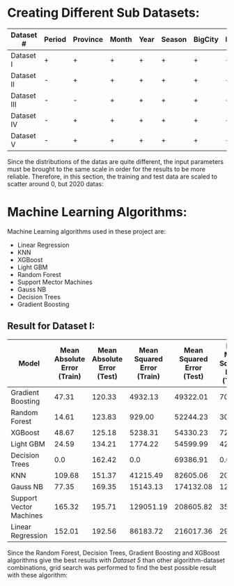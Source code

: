 # Creating Different Sub Datasets:

|Dataset # |Period|Province|Month|Year|Season|BigCity|Region|StockMarket|DolarB|DolarS|CPI(Year)|CPI(Month)|Male|Male_Province|Male_Rural|Trends_Eczacıbaşı|Trends_Prostat|Med_Deg|
|---|---|---|---|---|---|---|---|---|---|---|---|---|---|---|---|---|---|---|
|Dataset I|+|+|+|+|+|+|+|+|+|+|+|+|+|+|+|+|+|+|
|Dataset II|-|+|+|+|+|+|+|+|-|+|+|+|+|+|-|+|+|+|
|Dataset III|-|-|+|+|+|+|+|+|-|+|+|+|+|+|-|+|+|+|
|Dataset IV|-|+|+|+|+|+|+|-|-|+|+|+|+|+|-|+|+|+|
|Dataset V|-|+|+|+|+|+|+|-|-|+|+|+|-|+|-|+|+|+|

Since the distributions of the datas are quite different, the input parameters must be brought to the same scale in order for the results to be more reliable. Therefore, in this section, the training and test data  are scaled to scatter around 0, but 2020 datas:

# Machine Learning Algorithms:

Machine Learning algorithms used in these project are:

  * Linear Regression
  * KNN
  * XGBoost
  * Light GBM
  * Random Forest
  * Support Mector Machines
  * Gauss NB
  * Decision Trees
  * Gradient Boosting

## Result for Dataset I:

|Model|Mean Absolute Error \(Train)|Mean Absolute Error \(Test)|Mean Squared Error \(Train)|Mean Squared Error \(Test)|Root Mean Squared Error \(Train)|Root Mean Squared Error \(Test)|R2 \(Train)|R2 \(Test)|Coefficient of Variance \(Train)|Coefficient of Variance \(Test)|
|---|---|---|---|---|---|---|---|---|---|---|
|Gradient Boosting|47\.31|120\.33|4932\.13|49322\.01|70\.23|222\.09|0\.96|0\.76|0\.30|0\.88|
|Random Forest|14\.61|123\.83|929\.00|52244\.23|30\.48|228\.57|0\.99|0\.75|0\.13|0\.91|
|XGBoost|48\.67|125\.18|5238\.31|54330\.23|72\.38|233\.089|0\.960\.74|0\.304|0\.93|
|Light GBM|24\.59|134\.21|1774\.22|54599\.99|42\.12|233\.67|0\.99|0\.73|0\.18|0\.93|
|Decision Trees|0\.0|162\.42|0\.0|69386\.91|0\.0|263\.41|1\.0|0\.66|0\.0|1\.05|
|KNN|109\.68|151\.37|41215\.49|82605\.06|203\.02|287\.41|0\.69|0\.60|0\.85|1\.14|
|Gauss NB|77\.35|169\.35|15143\.13|174132\.08|123\.06|417\.29|0\.88|0\.15|0\.52|1\.66|
|Support Vector Machines|165\.32|195\.71|129051\.19|208605\.82|359\.24|456\.73|0\.02|-0\.01|1\.51|1\.82|
|Linear Regression|152\.01|192\.56|86183\.72|216017\.36|293\.57|464\.78|0\.34|-0\.05|1\.23|1\.85|



Since the Random Forest, Decision Trees, Gradient Boosting and XGBoost algorithms  give the best results with *Dataset 5* than other algorithm-dataset combinations, grid search was performed to find the best possible result with these algorithm:
